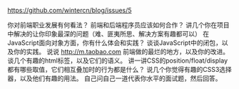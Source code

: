 https://github.com/wintercn/blog/issues/5


你对前端职业发展有何看法？
前端和后端程序员应该如何合作？
讲几个你在项目中解决的让你印象最深的问题（难、匪夷所思、解决方案有趣都可以）
在JavaScript面向对象方面，你有什么体会和实践？
谈谈JavaScript中的闭包，以及你的实践。
说说 http://m.taobao.com 前端做的最烂的地方，以及你的改进。
谈几个有趣的html标签，以及它们的语义。
讲一讲CSS的position/float/display都有哪些取值，它们相互叠加时的行为都是什么？
说几个你觉得有趣的CSS3选择器，以及他们有趣的用法。
自己问自己一道代表你水平的面试题，然后回答。